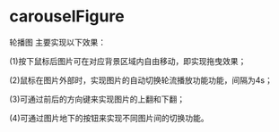 # carouselFigure
轮播图
主要实现以下效果：

(1)按下鼠标后图片可在对应背景区域内自由移动，即实现拖曳效果；

(2)鼠标在图片外部时，实现图片的自动切换轮流播放功能功能，间隔为4s；

(3)可通过前后的方向键来实现图片的上翻和下翻；

(4)可通过图片地下的按钮来实现不同图片间的切换功能。
